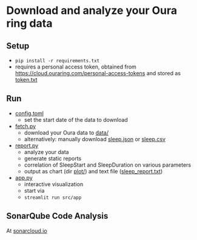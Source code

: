 # Download and analyze your Oura ring data

## Setup

* `pip install -r requirements.txt`
* requires a personal access token, obtained from <https://cloud.ouraring.com/personal-access-tokens> and stored as [token.txt](token-EXAMPLE.txt)

## Run

* [config.toml](src/config.toml)
  * set the start date of the data to download
* [fetch.py](src/fetch.py)
  * download your Oura data to [data/](data/)
  * alternatively: manually download [sleep.json](https://cloud.ouraring.com/account/export/sleep/json) or [sleep.csv](https://cloud.ouraring.com/account/export/sleep/csv)
* [report.py](src/report.py)
  * analyze your data
  * generate static reports
  * correlation of SleepStart and SleepDuration on various parameters
  * output as chart (dir [plot/](plot/)) and text file ([sleep_report.txt](report/sleep_report.txt))
* [app.py](src/app.py)
  * interactive visualization
  * start via
  * `streamlit run src/app`

## SonarQube Code Analysis

At [sonarcloud.io](https://sonarcloud.io/summary/overall?id=entorb_analyze-oura&branch=main)
